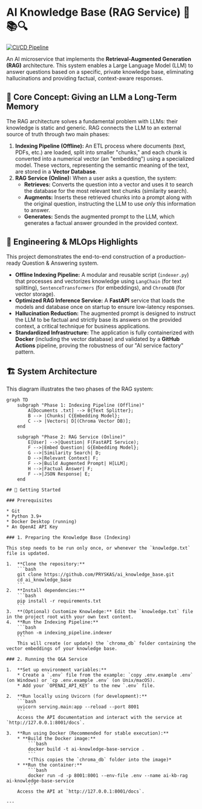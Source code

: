 # AI Knowledge Base (RAG Service) 🧠📚🔍

[![CI/CD Pipeline](https://github.com/PRYSKAS/ai_knowledge_base/actions/workflows/ci.yml/badge.svg)](https://github.com/PRYSKAS/ai_knowledge_base/actions)

An AI microservice that implements the **Retrieval-Augmented Generation (RAG)** architecture. This system enables a Large Language Model (LLM) to answer questions based on a specific, private knowledge base, eliminating hallucinations and providing factual, context-aware responses.

## 🧠 Core Concept: Giving an LLM a Long-Term Memory

The RAG architecture solves a fundamental problem with LLMs: their knowledge is static and generic. RAG connects the LLM to an external source of truth through two main phases:

1.  **Indexing Pipeline (Offline):** An ETL process where documents (text, PDFs, etc.) are loaded, split into smaller "chunks," and each chunk is converted into a numerical vector (an "embedding") using a specialized model. These vectors, representing the semantic meaning of the text, are stored in a **Vector Database**.
2.  **RAG Service (Online):** When a user asks a question, the system:
    * **Retrieves:** Converts the question into a vector and uses it to search the database for the most relevant text chunks (similarity search).
    * **Augments:** Inserts these retrieved chunks into a prompt along with the original question, instructing the LLM to use *only* this information to answer.
    * **Generates:** Sends the augmented prompt to the LLM, which generates a factual answer grounded in the provided context.

## 🚀 Engineering & MLOps Highlights

This project demonstrates the end-to-end construction of a production-ready Question & Answering system.

* **Offline Indexing Pipeline:** A modular and reusable script (`indexer.py`) that processes and vectorizes knowledge using `LangChain` (for text splitting), `SentenceTransformers` (for embeddings), and `ChromaDB` (for vector storage).
* **Optimized RAG Inference Service:** A **FastAPI** service that loads the models and database once on startup to ensure low-latency responses.
* **Hallucination Reduction:** The augmented prompt is designed to instruct the LLM to be factual and strictly base its answers on the provided context, a critical technique for business applications.
* **Standardized Infrastructure:** The application is fully containerized with **Docker** (including the vector database) and validated by a **GitHub Actions** pipeline, proving the robustness of our "AI service factory" pattern.

## 🏗️ System Architecture

This diagram illustrates the two phases of the RAG system:

```mermaid
graph TD
    subgraph "Phase 1: Indexing Pipeline (Offline)"
        A[Documents .txt] --> B{Text Splitter};
        B --> |Chunks| C{Embedding Model};
        C --> |Vectors| D[(Chroma Vector DB)];
    end

    subgraph "Phase 2: RAG Service (Online)"
        E[User] -->|Question| F(FastAPI Service);
        F -->|Embed Question| G{Embedding Model};
        G -->|Similarity Search| D;
        D -->|Relevant Context| F;
        F -->|Build Augmented Prompt| H[LLM];
        H -->|Factual Answer| F;
        F -->|JSON Response| E;
    end

## 🏁 Getting Started

### Prerequisites

* Git
* Python 3.9+
* Docker Desktop (running)
* An OpenAI API Key

### 1. Preparing the Knowledge Base (Indexing)

This step needs to be run only once, or whenever the `knowledge.txt` file is updated.

1.  **Clone the repository:**
    ```bash
    git clone https://github.com/PRYSKAS/ai_knowledge_base.git
    cd ai_knowledge_base
    ```
2.  **Install dependencies:**
    ```bash
    pip install -r requirements.txt
    ```
3.  **(Optional) Customize Knowledge:** Edit the `knowledge.txt` file in the project root with your own text content.
4.  **Run the Indexing Pipeline:**
    ```bash
    python -m indexing_pipeline.indexer
    ```
    This will create (or update) the `chroma_db` folder containing the vector embeddings of your knowledge base.

### 2. Running the Q&A Service

1.  **Set up environment variables:**
    * Create a `.env` file from the example: `copy .env.example .env` (on Windows) or `cp .env.example .env` (on Unix/macOS).
    * Add your `OPENAI_API_KEY` to the new `.env` file.

2.  **Run locally using Uvicorn (for development):**
    ```bash
    uvicorn serving.main:app --reload --port 8001
    ```
    Access the API documentation and interact with the service at `http://127.0.0.1:8001/docs`.

3.  **Run using Docker (Recommended for stable execution):**
    * **Build the Docker image:**
        ```bash
        docker build -t ai-knowledge-base-service .
        ```
        *(This copies the `chroma_db` folder into the image)*
    * **Run the container:**
        ```bash
        docker run -d -p 8001:8001 --env-file .env --name ai-kb-rag ai-knowledge-base-service
        ```
    Access the API at `http://127.0.0.1:8001/docs`.

---